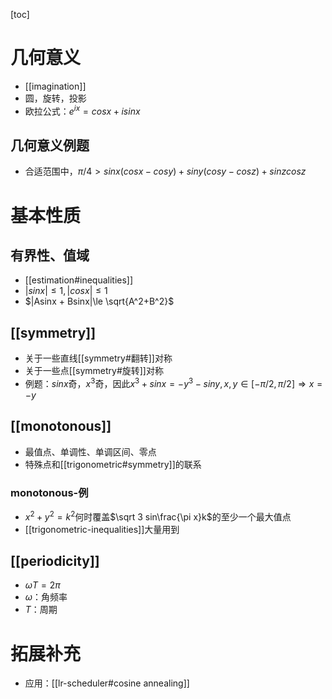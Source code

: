 [toc]
# 几何意义
- [[imagination]]
- 圆，旋转，投影
- 欧拉公式：$e^{ix}=cosx+isinx$
## 几何意义例题
- 合适范围中，$\pi/4 >sinx(cosx-cosy) + siny(cosy-cosz)+sinzcosz$
# 基本性质
## 有界性、值域
- [[estimation#inequalities]]
- $|sinx|\le 1, |cosx|\le 1$
- $|Asinx + Bsinx|\le \sqrt{A^2+B^2}$
## [[symmetry]]
- 关于一些直线[[symmetry#翻转]]对称
- 关于一些点[[symmetry#旋转]]对称
- 例题：$sinx$奇，$x^3$奇，因此$x^3+sinx=-y^3-siny, x,y\in [-\pi/2,\pi/2]\Rightarrow x=-y$
## [[monotonous]]
- 最值点、单调性、单调区间、零点
- 特殊点和[[trigonometric#symmetry]]的联系
### monotonous-例
- $x^2+y^2=k^2$何时覆盖$\sqrt 3 sin\frac{\pi x}k$的至少一个最大值点
- [[trigonometric-inequalities]]大量用到
## [[periodicity]]
- $\omega T = 2\pi$
- $\omega$：角频率
- $T$：周期
# 拓展补充
- 应用：[[lr-scheduler#cosine annealing]]